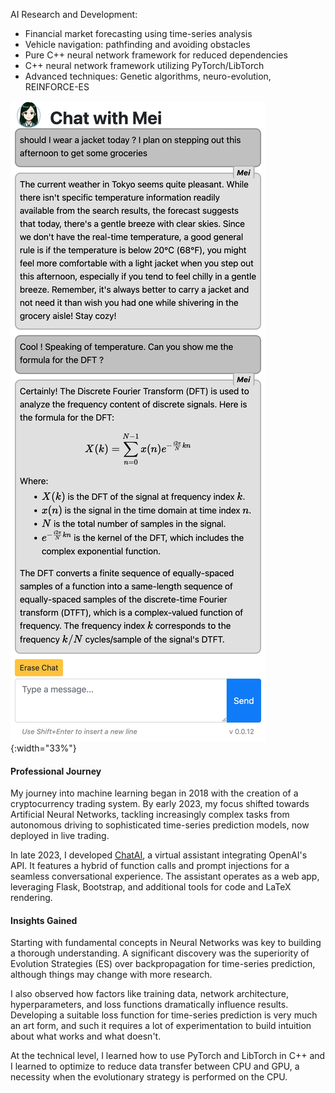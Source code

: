 ---
---
AI Research and Development:

- Financial market forecasting using time-series analysis
- Vehicle navigation: pathfinding and avoiding obstacles
- Pure C++ neural network framework for reduced dependencies
- C++ neural network framework utilizing PyTorch/LibTorch
- Advanced techniques: Genetic algorithms, neuro-evolution, REINFORCE-ES

![](https://raw.githubusercontent.com/dpasca/ChatAI/master/docs/chatai_sshot_01.webp){:width="33%"}

#### Professional Journey

My journey into machine learning began in 2018 with the creation of a cryptocurrency trading system. By early 2023, my focus shifted towards Artificial Neural Networks, tackling increasingly complex tasks from autonomous driving to sophisticated time-series prediction models, now deployed in live trading.

In late 2023, I developed [ChatAI](https://github.com/dpasca/ChatAI), a virtual assistant integrating OpenAI's API. It features a hybrid of function calls and prompt injections for a seamless conversational experience. The assistant operates as a web app, leveraging Flask, Bootstrap, and additional tools for code and LaTeX rendering.

#### Insights Gained

Starting with fundamental concepts in Neural Networks was key to building a thorough understanding. A significant discovery was the superiority of Evolution Strategies (ES) over backpropagation for time-series prediction, although things may change with more research.

I also observed how factors like training data, network architecture, hyperparameters, and loss functions dramatically influence results. Developing a suitable loss function for time-series prediction is very much an art form, and such it requires a lot of experimentation to build intuition about what works and what doesn't.

At the technical level, I learned how to use PyTorch and LibTorch in C++ and I learned to optimize to reduce data transfer between CPU and GPU, a necessity when the evolutionary strategy is performed on the CPU.

